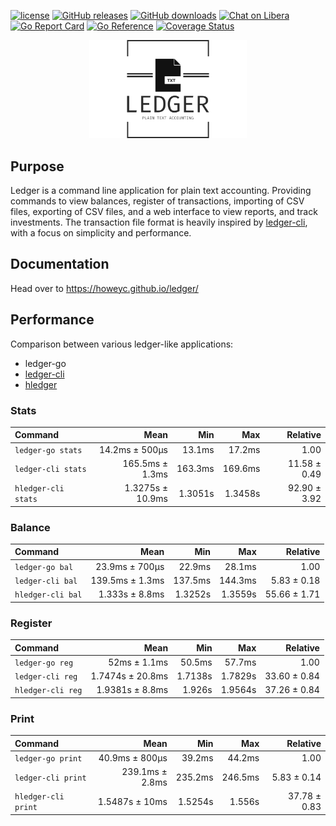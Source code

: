 [![license](https://img.shields.io/badge/license-ISC-brightgreen.svg)](https://en.wikipedia.org/wiki/ISC_license)
[![GitHub releases](https://img.shields.io/github/tag/howeyc/ledger.svg)](https://github.com/howeyc/ledger/releases)
[![GitHub downloads](https://img.shields.io/github/downloads/howeyc/ledger/total.svg?logo=github&logoColor=lime)](https://github.com/howeyc/ledger/releases)
[![Chat on Libera](https://img.shields.io/badge/chat-libera-blue.svg)](https://matrix.to/#/#plaintextaccounting:libera.chat)
[![Go Report Card](https://goreportcard.com/badge/github.com/howeyc/ledger)](https://goreportcard.com/report/github.com/howeyc/ledger)
[![Go Reference](https://pkg.go.dev/badge/github.com/howeyc/ledger.svg)](https://pkg.go.dev/github.com/howeyc/ledger)
[![Coverage Status](https://coveralls.io/repos/github/howeyc/ledger/badge.svg?branch=master)](https://coveralls.io/github/howeyc/ledger?branch=master)

<div align="center">
 <img src="logo.png" width="50%" height="50%" alt="ledger-logo">
</div>

## Purpose

Ledger is a command line application for plain text accounting. Providing
commands to view balances, register of transactions, importing of CSV files,
exporting of CSV files, and a web interface to view reports, and track
investments. The transaction file format is heavily inspired by
[ledger-cli](https://ledger-cli.org), with a focus on simplicity and
performance.

## Documentation

Head over to https://howeyc.github.io/ledger/

## Performance

Comparison between various ledger-like applications:

- ledger-go
- [ledger-cli](https://ledger-cli.org)
- [hledger](https://hledger.org)

### Stats

| Command | Mean | Min | Max | Relative |
|:---|---:|---:|---:|---:|
| `ledger-go stats` | 14.2ms ± 500µs | 13.1ms | 17.2ms | 1.00 |
| `ledger-cli stats` | 165.5ms ± 1.3ms | 163.3ms | 169.6ms | 11.58 ± 0.49 |
| `hledger-cli stats` | 1.3275s ± 10.9ms | 1.3051s | 1.3458s | 92.90 ± 3.92 |

### Balance

| Command | Mean | Min | Max | Relative |
|:---|---:|---:|---:|---:|
| `ledger-go bal` | 23.9ms ± 700µs | 22.9ms | 28.1ms | 1.00 |
| `ledger-cli bal` | 139.5ms ± 1.3ms | 137.5ms | 144.3ms | 5.83 ± 0.18 |
| `hledger-cli bal` | 1.333s ± 8.8ms | 1.3252s | 1.3559s | 55.66 ± 1.71 |

### Register

| Command | Mean | Min | Max | Relative |
|:---|---:|---:|---:|---:|
| `ledger-go reg` | 52ms ± 1.1ms | 50.5ms | 57.7ms | 1.00 |
| `ledger-cli reg` | 1.7474s ± 20.8ms | 1.7138s | 1.7829s | 33.60 ± 0.84 |
| `hledger-cli reg` | 1.9381s ± 8.8ms | 1.926s | 1.9564s | 37.26 ± 0.84 |

### Print

| Command | Mean | Min | Max | Relative |
|:---|---:|---:|---:|---:|
| `ledger-go print` | 40.9ms ± 800µs | 39.2ms | 44.2ms | 1.00 |
| `ledger-cli print` | 239.1ms ± 2.8ms | 235.2ms | 246.5ms | 5.83 ± 0.14 |
| `hledger-cli print` | 1.5487s ± 10ms | 1.5254s | 1.556s | 37.78 ± 0.83 |


